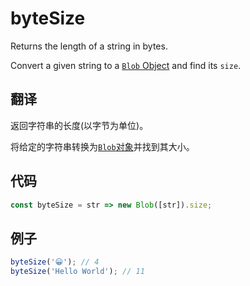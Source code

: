 # byteSize

Returns the length of a string in bytes.

Convert a given string to a [`Blob` Object](https://developer.mozilla.org/en-US/docs/Web/API/Blob) and find its `size`.

## 翻译

返回字符串的长度(以字节为单位)。

将给定的字符串转换为[`Blob`对象](https://developer.mozilla.org/en-US/docs/Web/API/Blob)并找到其大小。

## 代码

```js
const byteSize = str => new Blob([str]).size;
```

## 例子

```js
byteSize('😀'); // 4
byteSize('Hello World'); // 11
```
